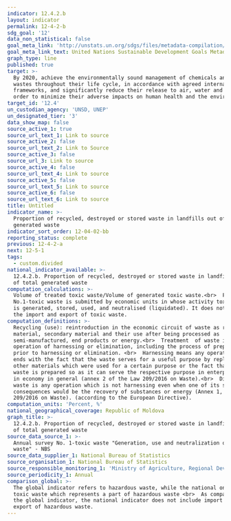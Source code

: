 ```yaml
---
indicator: 12.4.2.b
layout: indicator
permalink: 12-4-2-b
sdg_goal: '12'
data_non_statistical: false
goal_meta_link: 'http://unstats.un.org/sdgs/files/metadata-compilation/Metadata-Goal-12.pdf'
goal_meta_link_text: United Nations Sustainable Development Goals Metadata (pdf 782kB)
graph_type: line
published: true
target: >-
  By 2020, achieve the environmentally sound management of chemicals and all
  wastes throughout their life cycle, in accordance with agreed international
  frameworks, and significantly reduce their release to air, water and soil in
  order to minimize their adverse impacts on human health and the environment
target_id: '12.4'
un_custodian_agency: 'UNSD, UNEP'
un_designated_tier: '3'
data_show_map: false
source_active_1: true
source_url_text_1: Link to source
source_active_2: false
source_url_text_2: Link to Source
source_active_3: false
source_url_3: Link to source
source_active_4: false
source_url_text_4: Link to source
source_active_5: false
source_url_text_5: Link to source
source_active_6: false
source_url_text_6: Link to source
title: Untitled
indicator_name: >-
  Proportion of recycled, destroyed or stored waste in landfills out of total
  generated waste
indicator_sort_order: 12-04-02-bb
reporting_status: complete
previous: 12-4-2-a
next: 12-5-1
tags:
  - custom.divided
national_indicator_available: >-
  12.4.2.b. Proportion of recycled, destroyed or stored waste in landfills out
  of total generated waste
computation_calculations: >-
  Volume of treated toxic waste/Volume of generated toxic waste.<br>  Form
  No.1-toxic waste is submitted by economic units in whose activity toxic waste
  is generated, stored, used, and neutralised (liquidated). It does not include
  the import and export of toxic waste.
computation_definitions: >-
  Recycling (use): reintroduction in the economic circuit of waste as raw
  material, secondary material and their use after being processed as
  semi-manufactured, end products or energy.<br>  Treatment  of waste is the
  operation of harnessing or elimination, including the process of preparing
  prior to harnessing or elimination. <br>  Harnessing means any operation which
  ends with the fact that the waste serves for a useful purpose by replacing
  other materials which were used for a certain purpose or the fact that the
  waste is prepared so as it can serve the respective purpose in enterprises or
  in economy in general (annex 2 of the Law 209/2016 on Waste).<br>  Disposal of
  waste is any operation which is not harnessing even when one of its secondary
  consequences would be the recovery of substances or energy (Annex 1, Law
  209/2016 on Waste). (according to the European Directive).
computation_units: 'Percent, %'
national_geographical_coverage: Republic of Moldova
graph_title: >-
  12.4.2.b. Proportion of recycled, destroyed or stored waste in landfills out
  of total generated waste
source_data_source_1: >-
  Annual survey No. 1-toxic waste "Generation, use and neutralization of toxic
  waste" - NBS
source_data_supplier_1: National Bureau of Statistics
source_organisation_1: National Bureau of Statistics
source_responsible_monitoring_1: 'Ministry of Agriculture, Regional Development and Environment'
source_periodicity_1: Annual
comparison_global: >-
  The global indicator refers to hazardous waste, while the national one only to
  toxic waste which represents a part of hazardous waste <br>  As compared to
  the global indicator, the national indicator does not include import and
  export of hazardous waste.
---
```

